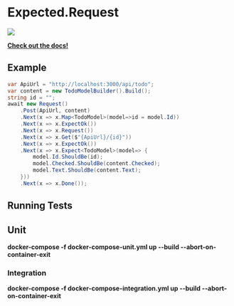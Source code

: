# Expected.Request

![](https://api.travis-ci.org/wright-development/Expected.Request.svg?branch=master)

**[Check out the docs!](https://wright-development.github.io/Expected.Request/)**

## Example

``` csharp
var ApiUrl = "http://localhost:3000/api/todo";
var content = new TodoModelBuilder().Build();
string id = "";
await new Request()
    .Post(ApiUrl, content)
    .Next(x => x.Map<TodoModel>(model=>id = model.Id))
    .Next(x => x.ExpectOk())
    .Next(x => x.Request())
    .Next(x => x.Get($"{ApiUrl}/{id}"))
    .Next(x => x.ExpectOk())
    .Next(x => x.Expect<TodoModel>(model=> {
        model.Id.ShouldBe(id);
        model.Checked.ShouldBe(content.Checked);
        model.Text.ShouldBe(content.Text);
    }))
    .Next(x => x.Done());
```

## Running Tests

## Unit

**docker-compose -f docker-compose-unit.yml up --build --abort-on-container-exit**

### Integration

**docker-compose -f docker-compose-integration.yml up --build --abort-on-container-exit**